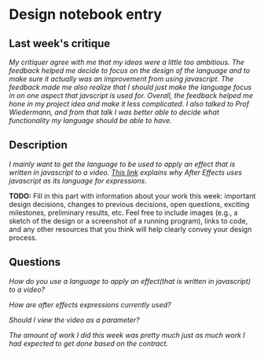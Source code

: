 # Design notebook entry

## Last week's critique

_My critiquer agree with me that my ideas were a little too ambitious. The feedback helped me decide to focus on the design of the language and to make sure it actually was an improvement from using javascript. The feedback made me also realize that I should just make the language focus in on one aspect that javscript is used for. Overall, the feedback helped me hone in my project idea and make it less complicated. I also talked to Prof Wiedermann, and from that talk I was better able to decide what functionality my language should be able to have._

## Description

_I mainly want to get the language to be used to apply an effect that is written in javascript to a video. [This link](https://helpx.adobe.com/after-effects/using/expression-language.html#:~:text=The%20After%20Effects%20expression%20language,Comp%2C%20Footage%2C%20and%20Camera.) explains why After Effects uses javascript as its language for expressions._

**TODO:** Fill in this part with information about your work this week:
important design decisions, changes to previous decisions, open questions,
exciting milestones, preliminary results, etc. Feel free to include images
(e.g., a sketch of the design or a screenshot of a running program), links to
code, and any other resources that you think will help clearly convey your
design process.

## Questions

_How do you use a language to apply an effect(that is written in javascript) to a video?_

_How are after effects expressions currently used?_

_Should I view the video as a parameter?_

_The amount of work I did this week was pretty much just as much work I had expected to get done based on the contract._
